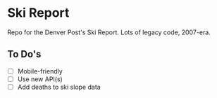 # Ski Report

Repo for the Denver Post's Ski Report. Lots of legacy code, 2007-era.


## To Do's
- [ ] Mobile-friendly
- [ ] Use new API(s)
- [ ] Add deaths to ski slope data

